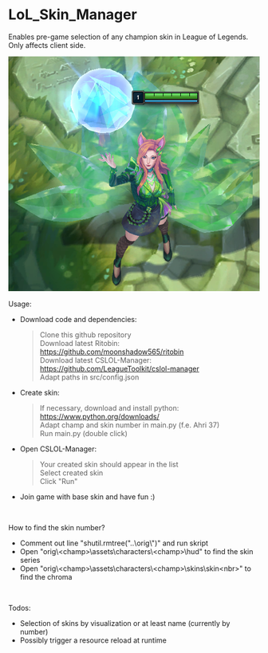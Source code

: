 # LoL_Skin_Manager
Enables pre-game selection of any champion skin in League of Legends. Only affects client side.

<img src="docs/proof_of_concept.png" alt="proof of concept: Ahri - KDA All Out - Emerald">

Usage: 
- Download code and dependencies:
  > Clone this github repository  
  > Download latest Ritobin: https://github.com/moonshadow565/ritobin  
  > Download latest CSLOL-Manager: https://github.com/LeagueToolkit/cslol-manager  
  > Adapt paths in src/config.json
- Create skin:  
  > If necessary, download and install python: https://www.python.org/downloads/  
  > Adapt champ and skin number in main.py (f.e. Ahri 37)  
  > Run main.py (double click)
- Open CSLOL-Manager:
  > Your created skin should appear in the list  
  > Select created skin  
  > Click "Run"
- Join game with base skin and have fun :)
<br>  

How to find the skin number?
- Comment out line "shutil.rmtree("..\\orig\\")" and run skript
- Open "orig\\\<champ>\assets\characters\\\<champ>\hud" to find the skin series
- Open "orig\\\<champ>\assets\characters\\\<champ>\skins\skin\<nbr>" to find the chroma
<br>  

Todos:
- Selection of skins by visualization or at least name (currently by number)
- Possibly trigger a resource reload at runtime

